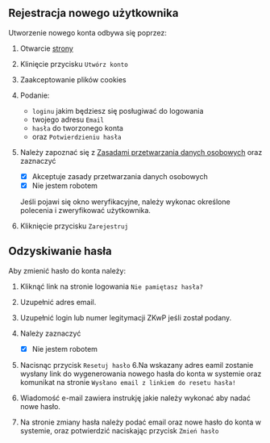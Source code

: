 ## Rejestracja nowego użytkownika

Utworzenie nowego konta odbywa się poprzez:

1. Otwarcie [strony](https://zawody.agilife.pl/login) 
2. Klinięcie przycisku  `Utwórz konto` 
3. Zaakceptowanie plików cookies 
4. Podanie:
 
   - `loginu` jakim będziesz się posługiwać do logowania 
   - twojego adresu `Email`
   - `hasła` do tworzonego konta
   - oraz `Potwierdzieniu hasła`
   
5. Należy zapoznać się z [Zasadami przetwarzania danych osobowych](https://zawody.agilife.pl/about/privacy) oraz zaznaczyć 

    - [x] Akceptuje zasady przetwarzania danych osobowych 
    - [x] Nie jestem robotem
    
    Jeśli pojawi się okno weryfikacyjne, należy wykonac określone polecenia i zweryfikować użytkownika.
   
6. Kliknięcie przycisku `Zarejestruj`

## Odzyskiwanie hasła

Aby zmienić hasło do konta należy:

1. Kliknąć  link na stronie logowania `Nie pamiętasz hasła?`
2. Uzupełnić adres email.
3. Uzupełnić login lub numer legitymacji ZKwP jeśli został podany.
4. Należy zaznaczyć

    - [x] Nie jestem robotem
5. Nacisnąc przycisk `Resetuj hasło`
6.Na wskazany adres eamil zostanie wysłany link do wygenerowania nowego hasła do konta w systemie oraz komunikat na stronie 
`Wysłano email z linkiem do resetu hasła!`
7. Wiadomość e-mail zawiera instrukję jakie należy wykonać aby nadać nowe hasło.
8. Na stronie zmiany hasła należy podać email oraz nowe hasło do konta w systemie, oraz potwierdzić naciskając przycisk `Zmień hasło`
